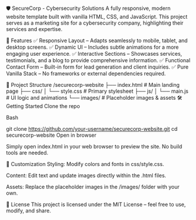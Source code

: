 🛡️ SecureCorp - Cybersecurity Solutions
A fully responsive, modern website template built with vanilla HTML, CSS, and JavaScript. This project serves as a marketing site for a cybersecurity company, highlighting their services and expertise.

📂 Features
✅ Responsive Layout – Adapts seamlessly to mobile, tablet, and desktop screens.
✅ Dynamic UI – Includes subtle animations for a more engaging user experience.
✅ Interactive Sections – Showcases services, testimonials, and a blog to provide comprehensive information.
✅ Functional Contact Form – Built-in form for lead generation and client inquiries.
✅ Pure Vanilla Stack – No frameworks or external dependencies required.

📁 Project Structure
/securecorp-website
  ├── index.html        # Main landing page
  ├── css/
  │     └── style.css   # Primary stylesheet
  ├── js/
  │     └── main.js     # UI logic and animations
  └── images/           # Placeholder images & assets
🛠️ Getting Started
Clone the repo

Bash

git clone https://github.com/your-username/securecorp-website.git
cd securecorp-website
Open in browser

Simply open index.html in your web browser to preview the site. No build tools are needed.

🎨 Customization
Styling: Modify colors and fonts in css/style.css.

Content: Edit text and update images directly within the .html files.

Assets: Replace the placeholder images in the /images/ folder with your own.

📜 License
This project is licensed under the MIT License – feel free to use, modify, and share.
